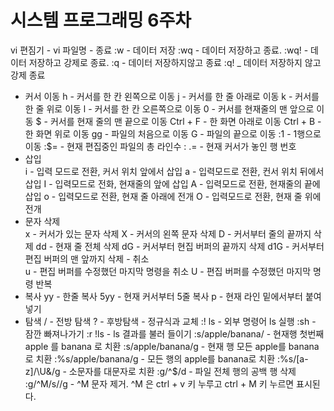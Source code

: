 # 시스템 프로그래밍 6주차

vi  편짐기 
        - vi 파일명 
        - 종료 
             :w     -   데이터 저장 
             :wq    -   데이터 저장하고 종료. 
             :wq!   -    데이터 저장하고 강제로 종료. 
             :q      -   데이터 저장하지않고 종료 
             :q!     _    데이터 저장하지 않고 강제 종료 
 - 커서 이동 
      h    -    커서를 한 칸 왼쪽으로 이동 
      j     -    커서를 한 줄 아래로 이동 
      k    -     커서를 한 줄 위로 이동 
      l     -    커서를 한 칸 오른쪽으로 이동 
      0     -    커서를 현재줄의 맨 앞으로 이동 
      $     -    커서를 현재 줄의 맨 끝으로 이동 
      Ctrl + F  -   한 화면 아래로 이동 
      Ctrl + B  -    한 화면 위로 이동 
      gg        -   파일의 처음으로 이동 
               G         -   파일의 끝으로 이동 
               :1         -   1행으로 이동 
               :$=        -   현재 편집중인 파일의 총 라인수 
               : .=          -  현재 커서가 놓인 행 번호 
 - 삽입  
     i       -     입력 모드로 전환,  커서 위치 앞에서 삽입 
     a      -      입력모드로 전환,   컨서 위치 뒤에서 삽입 
     I       -     입력모드로 전화,  현재줄의 앞에 삽입 
              A      -      입력모드로 전환,  현재줄의 끝에 삽입 
              o       -     입력모드로 전환,   현재 줄 아래에 전개 
              O       -     입력모드로 전환,  현재 줄 위에 전개 
 - 문자 삭제    
     x       -     커서가 있는 문자 삭제 
              X       -     커서의 왼쪽 문자 삭제 
              D       -     커서부터 줄의 끝까지 삭제 
              dd      -      현재 줄 전체 삭제 
              dG      -      커서부터 현집 버퍼의 끝까지 삭제 
              d1G     -      커서부터 편집 버퍼의 맨 앞까지 삭제 
               - 취소  
     u        -      편집 버퍼를 수정했던 마지막 명령을 취소 
     U        -      편집 버퍼를 수정했던 마지막 명령 반복 
 - 복사 
               yy      -      한줄 복사 
               5yy     -      현재 커서부터 5줄 복사 
               p       -       현재 라인 밑에서부터 붙여넣기 
 - 탐색 
      /         -    전방 탐색 
      ?         -    후방탐색 
       - 정규식과 교체 
     :!  ls            - 외부 명령어 ls 실행 
     :sh              -  잠깐 빠져나가기 
     :r !ls             -  ls 결과를 불러 들이기 
     :s/apple/banana/   -  현재행 첫번째 apple 를 banana 로 치환 
     :s/apple/banana/g   -   현재 행 모든 apple를 banana로 치환 
     :%s/apple/banana/g   - 모든 행의 apple를 banana로 치환 
     :%s/[a-z]/\U&/g    -  소문자를 대문자로 치환 
     :g/^$/d               -   파일 전체 행의 공백 행 삭제 
               :g/^M/s//g         - ^M 문자 제거. ^M 은 ctrl + v 키 누루고 ctrl + M 키 누르면 표시된다.    
